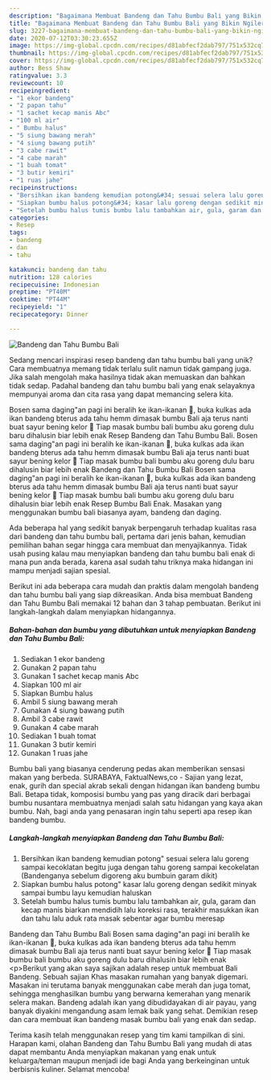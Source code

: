 ```yaml
---
description: "Bagaimana Membuat Bandeng dan Tahu Bumbu Bali yang Bikin Ngiler"
title: "Bagaimana Membuat Bandeng dan Tahu Bumbu Bali yang Bikin Ngiler"
slug: 3227-bagaimana-membuat-bandeng-dan-tahu-bumbu-bali-yang-bikin-ngiler
date: 2020-07-12T03:30:23.655Z
image: https://img-global.cpcdn.com/recipes/d81abfecf2dab797/751x532cq70/bandeng-dan-tahu-bumbu-bali-foto-resep-utama.jpg
thumbnail: https://img-global.cpcdn.com/recipes/d81abfecf2dab797/751x532cq70/bandeng-dan-tahu-bumbu-bali-foto-resep-utama.jpg
cover: https://img-global.cpcdn.com/recipes/d81abfecf2dab797/751x532cq70/bandeng-dan-tahu-bumbu-bali-foto-resep-utama.jpg
author: Bess Shaw
ratingvalue: 3.3
reviewcount: 10
recipeingredient:
- "1 ekor bandeng"
- "2 papan tahu"
- "1 sachet kecap manis Abc"
- "100 ml air"
- " Bumbu halus"
- "5 siung bawang merah"
- "4 siung bawang putih"
- "3 cabe rawit"
- "4 cabe marah"
- "1 buah tomat"
- "3 butir kemiri"
- "1 ruas jahe"
recipeinstructions:
- "Bersihkan ikan bandeng kemudian potong&#34; sesuai selera lalu goreng sampai kecoklatan begitu juga dengan tahu goreng sampai kecokelatan (Bandenganya sebelum digoreng aku bumbuin garam dikit)"
- "Siapkan bumbu halus potong&#34; kasar lalu goreng dengan sedikit minyak sampai bumbu layu kemudian haluskan"
- "Setelah bumbu halus tumis bumbu lalu tambahkan air, gula, garam dan kecap manis biarkan mendidih lalu koreksi rasa, terakhir masukkan ikan dan tahu lalu aduk rata masak sebentar agar bumbu meresap"
categories:
- Resep
tags:
- bandeng
- dan
- tahu

katakunci: bandeng dan tahu 
nutrition: 128 calories
recipecuisine: Indonesian
preptime: "PT40M"
cooktime: "PT44M"
recipeyield: "1"
recipecategory: Dinner

---
```



![Bandeng dan Tahu Bumbu Bali](https://img-global.cpcdn.com/recipes/d81abfecf2dab797/751x532cq70/bandeng-dan-tahu-bumbu-bali-foto-resep-utama.jpg)

Sedang mencari inspirasi resep bandeng dan tahu bumbu bali yang unik? Cara membuatnya memang tidak terlalu sulit namun tidak gampang juga. Jika salah mengolah maka hasilnya tidak akan memuaskan dan bahkan tidak sedap. Padahal bandeng dan tahu bumbu bali yang enak selayaknya mempunyai aroma dan cita rasa yang dapat memancing selera kita.

Bosen sama daging&#34;an pagi ini beralih ke ikan-ikanan 🤭, buka kulkas ada ikan bandeng bterus ada tahu hemm dimasak bumbu Bali aja terus nanti buat sayur bening kelor 🤤 Tiap masak bumbu bali bumbu aku goreng dulu baru dihalusin biar lebih enak Resep Bandeng dan Tahu Bumbu Bali. Bosen sama daging&#34;an pagi ini beralih ke ikan-ikanan 🤭, buka kulkas ada ikan bandeng bterus ada tahu hemm dimasak bumbu Bali aja terus nanti buat sayur bening kelor 🤤 Tiap masak bumbu bali bumbu aku goreng dulu baru dihalusin biar lebih enak Bandeng dan Tahu Bumbu Bali Bosen sama daging&#34;an pagi ini beralih ke ikan-ikanan 🤭, buka kulkas ada ikan bandeng bterus ada tahu hemm dimasak bumbu Bali aja terus nanti buat sayur bening kelor 🤤 Tiap masak bumbu bali bumbu aku goreng dulu baru dihalusin biar lebih enak Resep Bumbu Bali Enak. Masakan yang menggunakan bumbu bali biasanya ayam, bandeng dan daging.

Ada beberapa hal yang sedikit banyak berpengaruh terhadap kualitas rasa dari bandeng dan tahu bumbu bali, pertama dari jenis bahan, kemudian pemilihan bahan segar hingga cara membuat dan menyajikannya. Tidak usah pusing kalau mau menyiapkan bandeng dan tahu bumbu bali enak di mana pun anda berada, karena asal sudah tahu triknya maka hidangan ini mampu menjadi sajian spesial.


Berikut ini ada beberapa cara mudah dan praktis dalam mengolah bandeng dan tahu bumbu bali yang siap dikreasikan. Anda bisa membuat Bandeng dan Tahu Bumbu Bali memakai 12 bahan dan 3 tahap pembuatan. Berikut ini langkah-langkah dalam menyiapkan hidangannya.

<!--inarticleads1-->

##### Bahan-bahan dan bumbu yang dibutuhkan untuk menyiapkan Bandeng dan Tahu Bumbu Bali:

1. Sediakan 1 ekor bandeng
1. Gunakan 2 papan tahu
1. Gunakan 1 sachet kecap manis Abc
1. Siapkan 100 ml air
1. Siapkan  Bumbu halus
1. Ambil 5 siung bawang merah
1. Gunakan 4 siung bawang putih
1. Ambil 3 cabe rawit
1. Gunakan 4 cabe marah
1. Sediakan 1 buah tomat
1. Gunakan 3 butir kemiri
1. Gunakan 1 ruas jahe


Bumbu bali yang biasanya cenderung pedas akan memberikan sensasi makan yang berbeda. SURABAYA, FaktualNews,co - Sajian yang lezat, enak, gurih dan special akrab sekali dengan hidangan ikan bandeng bumbu Bali. Betapa tidak, komposisi bumbu yang pas yang diracik dari berbagai bumbu nusantara membuatnya menjadi salah satu hidangan yang kaya akan bumbu. Nah, bagi anda yang penasaran ingin tahu seperti apa resep ikan bandeng bumbu. 

<!--inarticleads2-->

##### Langkah-langkah menyiapkan Bandeng dan Tahu Bumbu Bali:

1. Bersihkan ikan bandeng kemudian potong&#34; sesuai selera lalu goreng sampai kecoklatan begitu juga dengan tahu goreng sampai kecokelatan (Bandenganya sebelum digoreng aku bumbuin garam dikit)
1. Siapkan bumbu halus potong&#34; kasar lalu goreng dengan sedikit minyak sampai bumbu layu kemudian haluskan
1. Setelah bumbu halus tumis bumbu lalu tambahkan air, gula, garam dan kecap manis biarkan mendidih lalu koreksi rasa, terakhir masukkan ikan dan tahu lalu aduk rata masak sebentar agar bumbu meresap


Bandeng dan Tahu Bumbu Bali Bosen sama daging&#34;an pagi ini beralih ke ikan-ikanan 🤭, buka kulkas ada ikan bandeng bterus ada tahu hemm dimasak bumbu Bali aja terus nanti buat sayur bening kelor 🤤 Tiap masak bumbu bali bumbu aku goreng dulu baru dihalusin biar lebih enak &lt;p&gt;Berikut yang akan saya sajikan adalah resep untuk membuat Bali Bandeng. Sebuah sajian Khas masakan rumahan yang banyak digemari. Masakan ini terutama banyak menggunakan cabe merah dan juga tomat, sehingga menghasilkan bumbu yang berwarna kemerahan yang menarik selera makan. Bandeng adalah ikan yang dibudidayakan di air payau, yang banyak diyakini mengandung asam lemak baik yang sehat. Demikian resep dan cara membuat ikan bandeng masak bumbu bali yang enak dan sedap. 

Terima kasih telah menggunakan resep yang tim kami tampilkan di sini. Harapan kami, olahan Bandeng dan Tahu Bumbu Bali yang mudah di atas dapat membantu Anda menyiapkan makanan yang enak untuk keluarga/teman maupun menjadi ide bagi Anda yang berkeinginan untuk berbisnis kuliner. Selamat mencoba!
